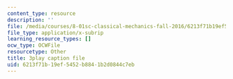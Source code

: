 ```yaml
---
content_type: resource
description: ''
file: /media/courses/8-01sc-classical-mechanics-fall-2016/6213f71b19ef5452b8841b2d0844c7eb_sxv80X2jQYQ.vtt
file_type: application/x-subrip
learning_resource_types: []
ocw_type: OCWFile
resourcetype: Other
title: 3play caption file
uid: 6213f71b-19ef-5452-b884-1b2d0844c7eb
---
```

